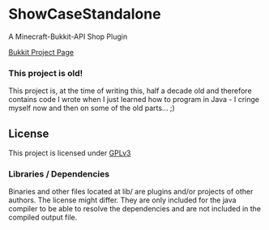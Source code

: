 # ShowCaseStandalone

A Minecraft-Bukkit-API Shop Plugin

[Bukkit Project Page](http://dev.bukkit.org/bukkit-plugins/scs/)

### This project is old!
This project is, at the time of writing this, half a decade old and
therefore contains code I wrote when I just learned how to program
in Java - I cringe myself now and then on some of the old parts... ;)


## License
This project is licensed under [GPLv3](LICENSE) 


### Libraries / Dependencies
Binaries and other files located at lib/ are plugins and/or projects
of other authors. The license might differ. They are only included for
the java compiler to be able to resolve the dependencies and are not
included in the compiled output file.
